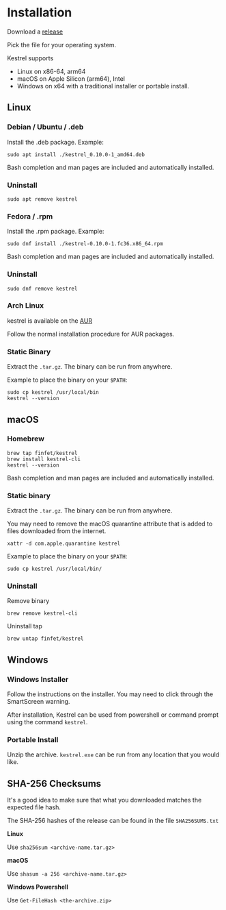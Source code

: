 # Installation

Download a [release](https://getkestrel.com/releases/)

Pick the file for your operating system.

Kestrel supports

- Linux on x86-64, arm64
- macOS on Apple Silicon (arm64), Intel
- Windows on x64 with a traditional installer or portable install.


## Linux

### Debian / Ubuntu / .deb

Install the .deb package. Example:
```
sudo apt install ./kestrel_0.10.0-1_amd64.deb
```

Bash completion and man pages are included and automatically installed.

### Uninstall

```
sudo apt remove kestrel
```

### Fedora / .rpm

Install the .rpm package. Example:
```
sudo dnf install ./kestrel-0.10.0-1.fc36.x86_64.rpm
```

Bash completion and man pages are included and automatically installed.

### Uninstall

```
sudo dnf remove kestrel
```

### Arch Linux

kestrel is available on the [AUR](https://aur.archlinux.org/packages/kestrel)

Follow the normal installation procedure for AUR packages.

### Static Binary

Extract the `.tar.gz`. The binary can be run from anywhere.

Example to place the binary on your `$PATH`:
```
sudo cp kestrel /usr/local/bin
kestrel --version
```

## macOS

### Homebrew

```
brew tap finfet/kestrel
brew install kestrel-cli
kestrel --version
```

Bash completion and man pages are included and automatically installed.

### Static binary

Extract the `.tar.gz`. The binary can be run from anywhere.

You may need to remove the macOS quarantine attribute that is added to files
downloaded from the internet.
```
xattr -d com.apple.quarantine kestrel
```

Example to place the binary on your `$PATH`:
```
sudo cp kestrel /usr/local/bin/
```

### Uninstall

Remove binary
```
brew remove kestrel-cli
```

Uninstall tap
```
brew untap finfet/kestrel
```

## Windows

### Windows Installer

Follow the instructions on the installer. You may need to click through the
SmartScreen warning.

After installation, Kestrel can be used from powershell or command prompt
using the command `kestrel`.

### Portable Install

Unzip the archive. `kestrel.exe` can be run from any location that you
would like.


## SHA-256 Checksums

It's a good idea to make sure that what you downloaded matches the expected
file hash.

The SHA-256 hashes of the release can be found in the file `SHA256SUMS.txt`

**Linux**

Use `sha256sum <archive-name.tar.gz>`

**macOS**

Use `shasum -a 256 <archive-name.tar.gz>`

**Windows Powershell**

Use `Get-FileHash <the-archive.zip>`
